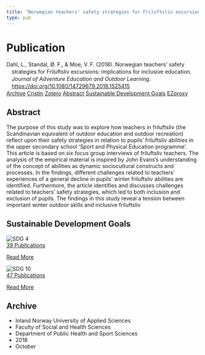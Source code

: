 ```yaml
---
title: "Norwegian teachers' safety strategies for Friluftsliv excursions: implications for inclusive education"
type: pub
---
```

<h1>Publication</h1>
<article id="csl-bib-container-YMXCII5E" class="csl-bib-container">
  <div class="csl-bib-body" style="line-height: 1.35; padding-left: 1em; text-indent:-1em;">
  <div class="csl-entry">Dahl, L., Standal, &#xD8;. F., &amp; Moe, V. F. (2018). Norwegian teachers&#x2019; safety strategies for Friluftsliv excursions: implications for inclusive education. <i>Journal of Adventure Education and Outdoor Learning</i>. <a href="https://doi.org/10.1080/14729679.2018.1525415">https://doi.org/10.1080/14729679.2018.1525415</a></div>
</div>
  <div class="csl-bib-buttons">
    <a href="#taxonomy-article-YMXCII5E" class="csl-bib-button">Archive</a>
    <a href="https://app.cristin.no/results/show.jsf?id=1622303" alt="Cristin URL" class="csl-bib-button">Cristin</a>
    <a href="http://zotero.org/groups/5022929/items/YMXCII5E" alt="Zotero URL" class="csl-bib-button">Zotero</a>
    <a href="#abstract-article-YMXCII5E" class="csl-bib-button">Abstract</a>
    <a href="#sdg-article-YMXCII5E" class="csl-bib-button">Sustainable Development Goals</a>
    <a href="http://ezproxy.inn.no/login?url=https://doi.org/10.1080/14729679.2018.1525415" class="csl-bib-button">EZproxy</a>
  </div>
  <div id="csl-bib-meta-container-YMXCII5E"></div>
</article>
<div id="csl-bib-meta-YMXCII5E" class="csl-bib-meta">
  <article id="abstract-article-YMXCII5E" class="abstract-article">
    <h1>Abstract</h1>
    The purpose of this study was to explore how teachers in friluftsliv (the Scandinavian equivalent of outdoor education and outdoor recreation) reflect upon their safety strategies in relation to pupils’ friluftsliv abilities in the upper secondary school ‘Sport and Physical Education programme’. This article is based on six focus group interviews of friluftsliv teachers. The analysis of the empirical material is inspired by John Evans’s understanding of the concept of abilities as dynamic sociocultural constructs and processes. In the findings, different challenges related to teachers’ experiences of a general decline in pupils’ winter friluftsliv abilities are identified. Furthermore, the article identifies and discusses challenges related to teachers’ safety strategies, which led to both inclusion and exclusion of pupils. The findings in this study reveal a tension between important winter outdoor skills and inclusive friluftsliv
  </article>
  <article id="sdg-article-YMXCII5E" class="sdg-article">
    <h1>Sustainable Development Goals</h1>
    <div class="sdg-container"><div id="sdg4" class="sdg">
<img src="{{< params subfolder >}}images/sdg/sdg04_en.png" class="image" alt="SDG 4">
<div class="sdg-overlay">
<a href="{{< params subfolder >}}en/archive/?sdg=4#archive" class="sdg-publication-count"><span>39</span> Publications</a>
<p><a href="https://sdgs.un.org/goals/goal4" class="sdg-read-more">Read More</a></p>
</div>
</div> <div id="sdg10" class="sdg">
<img src="{{< params subfolder >}}images/sdg/sdg10_en.png" class="image" alt="SDG 10">
<div class="sdg-overlay">
<a href="{{< params subfolder >}}en/archive/?sdg=10#archive" class="sdg-publication-count"><span>47</span> Publications</a>
<p><a href="https://sdgs.un.org/goals/goal10" class="sdg-read-more">Read More</a></p>
</div>
</div></div>
  </article>
  <article id="taxonomy-article-YMXCII5E" class="taxonomy-article">
    <h1>Archive</h1>
    <ul>
      <li>Inland Norway University of Applied Sciences</li>
      <li>Faculty of Social and Health Sciences</li>
      <li>Department of Public Health and Sport Sciences</li>
      <li>2018</li>
      <li>October</li>
    </ul>
  </article>
</div>
